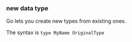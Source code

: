 ### new data type
Go lets you create new types from existing ones.

The syntax is `type MyName OriginalType`